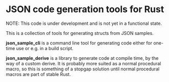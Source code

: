 # JSON code generation tools for Rust

NOTE: This code is under development and is not yet in a functional state.

This is a collection of tools for generating structs from JSON samples.

**json_sample_cli** is a command line tool for generating code either for one-time use or e.g. in a build script.

**json_sample_derive** is a library to generate code at compile time, by the way of a custom derive. It is probably more suited as a normal procedural macro, so this is something of a stopgap solution until normal procedural macros are part of stable Rust.
